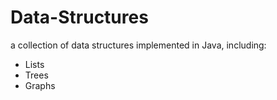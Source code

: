 # Data-Structures
a collection of data structures implemented in Java, including:
- Lists
- Trees
- Graphs
